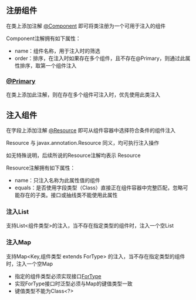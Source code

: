 
## 注册组件

在类上添加注解 [@Component](https://github.com/guyi-maple/ipojo/blob/master/src/main/java/tech/guyi/ipojo/application/annotation/Component.java) 即可将类注册为一个可用于注入的组件

Component注解拥有如下属性：
* name：组件名称，用于注入时的筛选
* order：排序，在注入时如果存在多个组件，且不存在@Primary，则通过此属性排序，取第一个组件注入

### [@Primary](https://github.com/guyi-maple/ipojo/blob/master/src/main/java/tech/guyi/ipojo/application/annotation/Primary.java)

在类上添加此注解，则在存在多个组件可注入时，优先使用此类注入

## 注入组件

在字段上添加注解 [@Resource](https://github.com/guyi-maple/ipojo/blob/master/src/main/java/tech/guyi/ipojo/application/annotation/Resource.java) 即可从组件容器中选择符合条件的组件注入

Resource 与 javax.annotation.Resource 同义，均可执行注入操作

如无特殊说明，后续所说的Resource注解均表示 Resource

Resource注解拥有如下属性：
* name：只注入名称为此属性值的组件
* equals：是否使用字段类型（Class）直接正在组件容器中完整匹配，忽略可能存在的子类。接口或抽线类不能使用此属性

### 注入List

支持List<组件类型>的注入，当不存在指定类型的组件时，注入一个空List

### 注入Map

支持Map<Key,组件类型 extends ForType<Key>> 的注入，当不存在指定类型的组件时，注入一个空Map

* 指定的组件类型必须实现接口[ForType](https://github.com/guyi-maple/ipojo/blob/master/src/main/java/tech/guyi/ipojo/application/component/ForType.java)
* 实现ForType接口时泛型必须与Map的键值类型一致
* 键值类型不能为Class<?>

